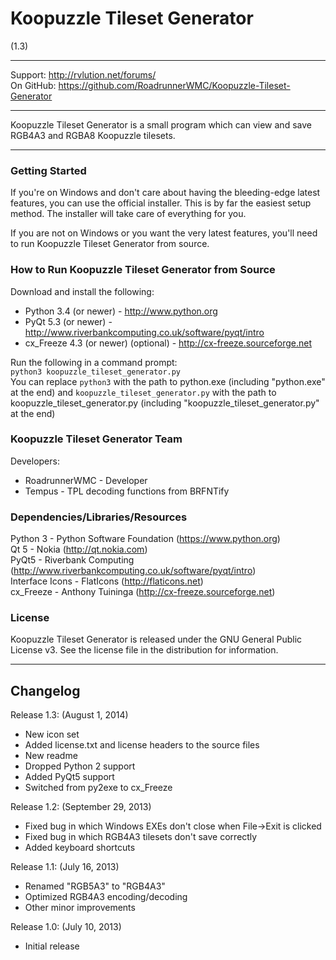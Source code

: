 # Koopuzzle Tileset Generator
(1.3)

----------------------------------------------------------------

Support:   http://rvlution.net/forums/  
On GitHub: https://github.com/RoadrunnerWMC/Koopuzzle-Tileset-Generator  

----------------------------------------------------------------

Koopuzzle Tileset Generator is a small program which can view and save RGB4A3 and RGBA8 Koopuzzle tilesets.  

----------------------------------------------------------------

### Getting Started

If you're on Windows and don't care about having the bleeding-edge latest features, you can use the official installer. This is by far the easiest setup method. The installer will take care of everything for you.

If you are not on Windows or you want the very latest features, you'll need to run Koopuzzle Tileset Generator from source.


### How to Run Koopuzzle Tileset Generator from Source

Download and install the following:
 * Python 3.4 (or newer) - http://www.python.org
 * PyQt 5.3 (or newer) - http://www.riverbankcomputing.co.uk/software/pyqt/intro
 * cx_Freeze 4.3 (or newer) (optional) - http://cx-freeze.sourceforge.net

Run the following in a command prompt:  
`python3 koopuzzle_tileset_generator.py`  
You can replace `python3` with the path to python.exe (including "python.exe" at the end) and `koopuzzle_tileset_generator.py` with the path to koopuzzle_tileset_generator.py (including "koopuzzle_tileset_generator.py" at the end)


### Koopuzzle Tileset Generator Team

Developers:
 * RoadrunnerWMC - Developer
 * Tempus - TPL decoding functions from BRFNTify

### Dependencies/Libraries/Resources

Python 3 - Python Software Foundation (https://www.python.org)  
Qt 5 - Nokia (http://qt.nokia.com)  
PyQt5 - Riverbank Computing (http://www.riverbankcomputing.co.uk/software/pyqt/intro)  
Interface Icons - FlatIcons (http://flaticons.net)  
cx_Freeze - Anthony Tuininga (http://cx-freeze.sourceforge.net)


### License

Koopuzzle Tileset Generator is released under the GNU General Public License v3.
See the license file in the distribution for information.

----------------------------------------------------------------

## Changelog

Release 1.3: (August 1, 2014)
 * New icon set
 * Added license.txt and license headers to the source files
 * New readme
 * Dropped Python 2 support
 * Added PyQt5 support
 * Switched from py2exe to cx_Freeze

 Release 1.2: (September 29, 2013)
 * Fixed bug in which Windows EXEs don't close when
   File->Exit is clicked
 * Fixed bug in which RGB4A3 tilesets don't save correctly
 * Added keyboard shortcuts

Release 1.1: (July 16, 2013)
 * Renamed "RGB5A3" to "RGB4A3"
 * Optimized RGB4A3 encoding/decoding
 * Other minor improvements

Release 1.0: (July 10, 2013)
 * Initial release
